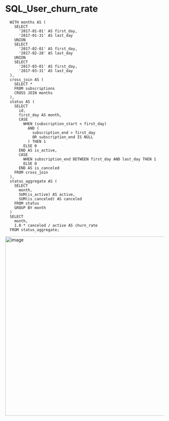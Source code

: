 # SQL_User_churn_rate

      WITH months AS (
        SELECT 
          '2017-01-01' AS first_day, 
          '2017-01-31' AS last_day 
        UNION 
        SELECT 
          '2017-02-01' AS first_day, 
          '2017-02-28' AS last_day 
        UNION 
        SELECT 
          '2017-03-01' AS first_day, 
          '2017-03-31' AS last_day
      ), 
      cross_join AS (
        SELECT *
        FROM subscriptions
        CROSS JOIN months
      ), 
      status AS (
        SELECT 
          id, 
          first_day AS month, 
          CASE
            WHEN (subscription_start < first_day) 
              AND (
                subscription_end > first_day 
                OR subscription_end IS NULL
              ) THEN 1
            ELSE 0
          END AS is_active, 
          CASE
            WHEN subscription_end BETWEEN first_day AND last_day THEN 1
            ELSE 0
          END AS is_canceled 
        FROM cross_join
      ), 
      status_aggregate AS (
        SELECT 
          month, 
          SUM(is_active) AS active, 
          SUM(is_canceled) AS canceled 
        FROM status 
        GROUP BY month
      ) 
      SELECT
        month, 
        1.0 * canceled / active AS churn_rate 
      FROM status_aggregate;
      
      
<img width="568" alt="image" src="https://user-images.githubusercontent.com/39978937/204779367-6a1af151-3cef-4be8-8088-34ad48349672.png">
